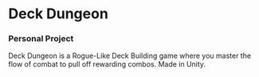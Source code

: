 # Deck Dungeon
### Personal Project
Deck Dungeon is a Rogue-Like Deck Building game where you master the flow of combat to pull off rewarding combos.
Made in Unity.
